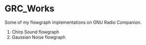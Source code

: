 # GRC_Works
Some of my flowgraph implementations on GNU Radio Companion.
 1. Chirp Sound flowgraph
 2. Gaussian Noise flowgraph

